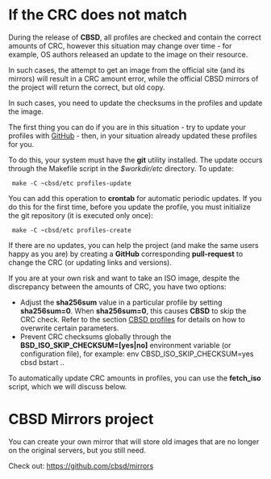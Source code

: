 # If the CRC does not match

During the release of **CBSD**, all profiles are checked and contain the correct amounts of CRC, however this situation may change over time - for example, OS authors released an update to the image on their resource.

In such cases, the attempt to get an image from the official site (and its mirrors) will result in a CRC amount error, while the official CBSD mirrors of the project will return the correct, but old copy.

In such cases, you need to update the checksums in the profiles and update the image.

The first thing you can do if you are in this situation - try to update your profiles with [GitHub](https://github.com/cbsd/cbsd-vmprofiles) \- then, in your situation already updated these profiles for you.

To do this, your system must have the **git** utility installed. The update occurs through the Makefile script in the _$workdir/etc_ directory. To update:

```
 make -C ~cbsd/etc profiles-update
```

You can add this operation to **crontab** for automatic periodic updates. If you do this for the first time, before you update the profile, you must initialize the git repository (it is executed only once):

```
 make -C ~cbsd/etc profiles-create
```

If there are no updates, you can help the project (and make the same users happy as you are) by creating a **GitHub** corresponding **pull-request** to change the CRC (or updating links and versions).

If you are at your own risk and want to take an ISO image, despite the discrepancy between the amounts of CRC, you have two options:

- Adjust the **sha256sum** value in a particular profile by setting **sha256sum=0**. When **sha256sum=0**, this causes **CBSD** to skip the CRC check.
Refer to the section [CBSD profiles](../jail/wf_profiles_ssi.md) for details on how to overwrite certain parameters.
- Prevent CRC checksums globally through the **BSD\_ISO\_SKIP\_CHECKSUM=\[yes\|no\]** environment variable (or configuration file), for example: env CBSD\_ISO\_SKIP\_CHECKSUM=yes cbsd bstart ..

To automatically update CRC amounts in profiles, you can use the **fetch\_iso** script, which we will discuss below.

# CBSD Mirrors project

You can create your own mirror that will store old images that are no longer on the original servers, but you still need.

Check out: https://github.com/cbsd/mirrors
